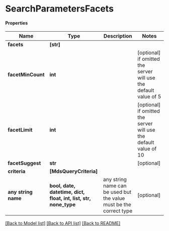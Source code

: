 # SearchParametersFacets

#### Properties
Name | Type | Description | Notes
------------ | ------------- | ------------- | -------------
**facets** | **[str]** |  | 
**facetMinCount** | **int** |  | [optional]  if omitted the server will use the default value of 5
**facetLimit** | **int** |  | [optional]  if omitted the server will use the default value of 10
**facetSuggest** | **str** |  | [optional] 
**criteria** | **[MdsQueryCriteria]** |  | 
**any string name** | **bool, date, datetime, dict, float, int, list, str, none_type** | any string name can be used but the value must be the correct type | [optional]

[[Back to Model list]](../README.md#documentation-for-models) [[Back to API list]](../README.md#documentation-for-api-endpoints) [[Back to README]](../README.md)

